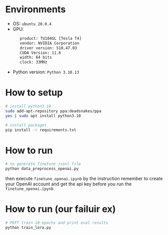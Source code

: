 # Environments
* OS: `ubuntu 20.0.4`  
* GPU: 
    ```bash
       product: TU104GL [Tesla T4]
       vendor: NVIDIA Corporation
       driver version: 510.47.03
       CUDA Version: 11.6 
       width: 64 bits
       clock: 33MHz
    ```  
* Python version: `Python 3.10.13`  

# How to setup
```bash
# install python3.10
sudo add-apt-repository ppa:deadsnakes/ppa
yes | sudo apt install python3.10

# install packages
pip install -r requirements.txt
```

# How to run
```bash
# to generate finetune jsonl file
python data_preprocess_openai.py
```
then execute `finetune_openai.ipynb` by the instruction
remember to create your OpenAI account and get the api key before you run the `finetune_openai.ipynb`

# How to run (our failuir ex)
```bash
# PEFT train 10 epochs and print eval results
python train_lora.py
```
